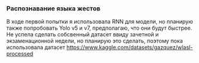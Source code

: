### Распознавание языка жестов ###
В ходе первой попытки я использовала RNN для модели, но планирую также попробовать Yolo v5 и v7, предполагаю, что они будут быстрее.
Не успела сделать собсвенный датасет ввиду зачетной и экзаменационной недели, но планирую это сделать, поэтому пока использовала датасет https://www.kaggle.com/datasets/gazquez/wlasl-processed
